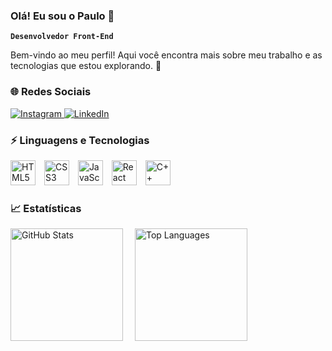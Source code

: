 ### Olá! Eu sou o Paulo 👋  
**`Desenvolvedor Front-End`**  
 
Bem-vindo ao meu perfil! Aqui você encontra mais sobre meu trabalho e as tecnologias que estou explorando. 🚀  


### 🌐 Redes Sociais  

<div >
  <a href="https://www.instagram.com/paulo.r.sa/" target="_blank">
    <img src="https://img.shields.io/badge/Instagram-E4405F?style=for-the-badge&logo=instagram&logoColor=white" alt="Instagram">
  </a>
  <a href="https://www.linkedin.com/in/paulor-as/" target="_blank">
    <img src="https://img.shields.io/badge/LinkedIn-0077B5?style=for-the-badge&logo=linkedin&logoColor=white" alt="LinkedIn">
  </a>
</div>


### ⚡ Linguagens e Tecnologias  

<div >
  <img src="https://cdn.jsdelivr.net/gh/devicons/devicon/icons/html5/html5-plain.svg" alt="HTML5" width="40" height="40" style="margin-right: 10px;"/>
  <img src="https://cdn.jsdelivr.net/gh/devicons/devicon/icons/css3/css3-plain.svg" alt="CSS3" width="40" height="40" style="margin-right: 10px;"/>
  <img src="https://cdn.jsdelivr.net/gh/devicons/devicon/icons/javascript/javascript-plain.svg" alt="JavaScript" width="40" height="40" style="margin-right: 10px;"/>
  <img src="https://cdn.jsdelivr.net/gh/devicons/devicon/icons/react/react-original.svg" alt="React" width="40" height="40" style="margin-right: 10px;"/>
  <img src="https://cdn.jsdelivr.net/gh/devicons/devicon/icons/cplusplus/cplusplus-plain.svg" alt="C++" width="40" height="40" style="margin-right: 10px;"/>
</div>
 

### 📈 Estatísticas  

<div >
  <img
    alt="GitHub Stats"
    height="180em"
    style="padding-right: 15px;"
    src="https://github-readme-stats.vercel.app/api?username=paulorrsa&show_icons=true&theme=synthwave&include_all_commits=true&locale=pt-br"
  />
  <img
    alt="Top Languages"
    height="180em"
    src="https://github-readme-stats.vercel.app/api/top-langs/?username=paulorrsa&locale=pt-br&theme=synthwave&langs_count=8"
  />
</div>


